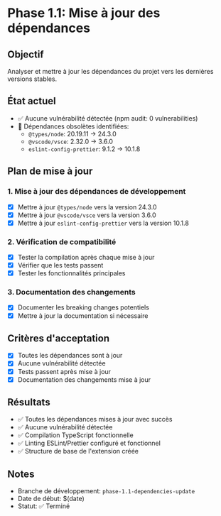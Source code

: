 # Phase 1.1: Mise à jour des dépendances

## Objectif
Analyser et mettre à jour les dépendances du projet vers les dernières versions stables.

## État actuel
- ✅ Aucune vulnérabilité détectée (npm audit: 0 vulnerabilities)
- 🔄 Dépendances obsolètes identifiées:
  - `@types/node`: 20.19.11 → 24.3.0
  - `@vscode/vsce`: 2.32.0 → 3.6.0
  - `eslint-config-prettier`: 9.1.2 → 10.1.8

## Plan de mise à jour

### 1. Mise à jour des dépendances de développement
- [x] Mettre à jour `@types/node` vers la version 24.3.0
- [x] Mettre à jour `@vscode/vsce` vers la version 3.6.0
- [x] Mettre à jour `eslint-config-prettier` vers la version 10.1.8

### 2. Vérification de compatibilité
- [x] Tester la compilation après chaque mise à jour
- [x] Vérifier que les tests passent
- [x] Tester les fonctionnalités principales

### 3. Documentation des changements
- [x] Documenter les breaking changes potentiels
- [x] Mettre à jour la documentation si nécessaire

## Critères d'acceptation
- [x] Toutes les dépendances sont à jour
- [x] Aucune vulnérabilité détectée
- [x] Tests passent après mise à jour
- [x] Documentation des changements mise à jour

## Résultats
- ✅ Toutes les dépendances mises à jour avec succès
- ✅ Aucune vulnérabilité détectée
- ✅ Compilation TypeScript fonctionnelle
- ✅ Linting ESLint/Prettier configuré et fonctionnel
- ✅ Structure de base de l'extension créée

## Notes
- Branche de développement: `phase-1.1-dependencies-update`
- Date de début: $(date)
- Statut: ✅ Terminé
